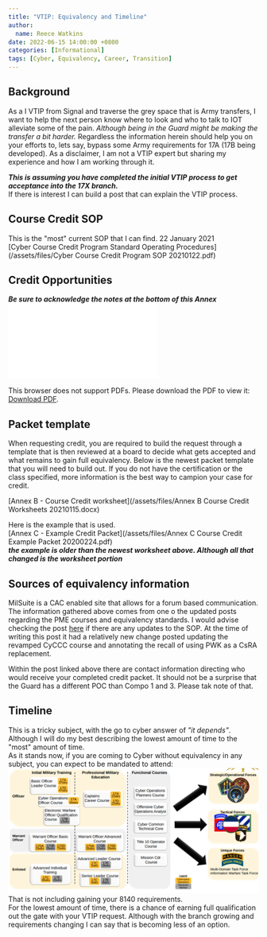 ```yaml
---
title: "VTIP: Equivalency and Timeline"
author: 
  name: Reece Watkins
date: 2022-06-15 14:00:00 +0800
categories: [Informational]
tags: [Cyber, Equivalency, Career, Transition]
---
```


## Background 
As a I VTIP from Signal and traverse the grey space that is Army transfers, I want to help the next person know where to look and who to talk to IOT alleviate some of the pain. *Although being in the Guard might be making the transfer a bit harder.* Regardless the information herein should help you on your efforts to, lets say, bypass some Army requirements for 17A (17B being developed). As a disclaimer, I am not a VTIP expert but sharing my experience and how I am working through it.

***This is assuming you have completed the initial VTIP process to get  acceptance into the 17X branch.***<br/>
If there is interest I can build a post that can explain the VTIP process.  

## Course Credit SOP
This is the "most" current SOP that I can find. 22 January 2021<br/>
[Cyber Course Credit Program Standard Operating Procedures](/assets/files/Cyber Course Credit Program SOP 20210122.pdf)

## Credit Opportunities 
***Be sure to acknowledge the notes at the bottom of this Annex***
<object data="/assets/files/Annex A Course Credit Criteria 20210115.pdf" type="application/pdf" style="width:100%; height: 300px">
    <embed src="/assets/files/Annex A Course Credit Criteria 20210115.pdf">
        <p>This browser does not support PDFs. Please download the PDF to view it: <a href="/assets/files/Annex A Course Credit Criteria 20210115.pdf">Download PDF</a>.</p>
    </embed>
</object>

## Packet template
When requesting credit, you are required to build the request through a template that is then reviewed at a board to decide what gets accepted and what remains to gain full equivalency. Below is the newest packet template that you will need to build out. If you do not have the certification or the class specified, more information is the best way to campion your case for credit. 

[Annex B - Course Credit worksheet](/assets/files/Annex B Course Credit Worksheets 20210115.docx)

Here is the example that is used.<br/>
[Annex C - Example Credit Packet](/assets/files/Annex C Course Credit Example Packet 20200224.pdf)<br/>
***the example is older than the newest worksheet above. Although all that changed is the worksheet portion***

## Sources of equivalency information
MilSuite is a CAC enabled site that allows for a forum based communication. The information gathered above comes from one o the updated posts regarding the PME courses and equivalency standards. I would advise checking the post [here](https://www.milsuite.mil/book/message/921581) if there are any updates to the SOP. At the time of writing this post it had a relatively new change posted updating the revamped CyCCC course and annotating the recall of using PWK as a CsRA replacement. 

Within the post linked above there are contact information directing who would receive your completed credit packet. It should not be a surprise that the Guard has a different POC than Compo 1 and 3. Please tak note of that.

## Timeline
This is a tricky subject, with the go to cyber answer of *"it depends"*.  Although I will do my best describing the lowest amount of time to the "most" amount of time.<br/>
As it stands now, if you are coming to Cyber without equivalency in any subject, you can expect to be mandated to attend:<br/>
![Cyber-Courses](/assets/images/Cyber-class-length.png)<br/>
That is not including gaining your 8140 requirements.<br/>
For the lowest amount of time, there is a chance of earning full qualification out the gate with your VTIP request. Although with the branch growing and requirements changing I can say that is becoming less of an option. 